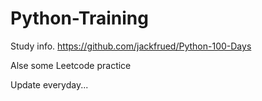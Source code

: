 # Python-Training

Study info.
https://github.com/jackfrued/Python-100-Days

Alse some Leetcode practice

Update everyday...
